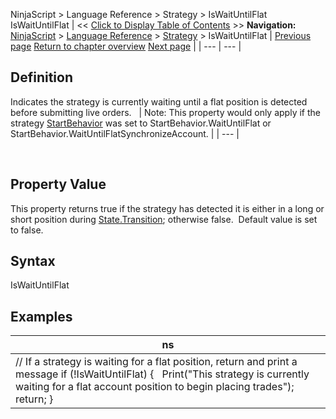 ﻿
NinjaScript \> Language Reference \> Strategy \> IsWaitUntilFlat
IsWaitUntilFlat
| \<\< [Click to Display Table of Contents](iswaituntilflat.md) \>\> **Navigation:**     [NinjaScript](ninjascript-1.md) \> [Language Reference](language_reference_wip-1.md) \> [Strategy](strategy-1.md) \> IsWaitUntilFlat | [Previous page](istradinghoursbreaklinevisible-1.md) [Return to chapter overview](strategy-1.md) [Next page](numberrestartattempts-1.md) |
| --- | --- |
## Definition
Indicates the strategy is currently waiting until a flat position is detected before submitting live orders. 
 
| Note: This property would only apply if the strategy [StartBehavior](startbehavior-1.md) was set to StartBehavior.WaitUntilFlat or StartBehavior.WaitUntilFlatSynchronizeAccount. |
| --- |

 
## Property Value
This property returns true if the strategy has detected it is either in a long or short position during [State.Transition](onstatechange-1.md); otherwise false.  Default value is set to false.
 
## Syntax
IsWaitUntilFlat
 
## 
## Examples
| ns |
| --- |
| // If a strategy is waiting for a flat position, return and print a message if (!IsWaitUntilFlat) {     Print("This strategy is currently waiting for a flat account position to begin placing trades");    return; } |
